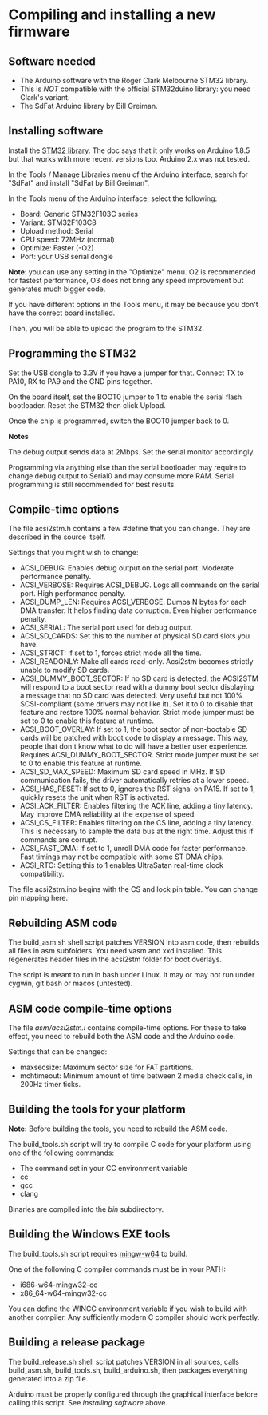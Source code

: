 Compiling and installing a new firmware
=======================================

Software needed
---------------

 * The Arduino software with the Roger Clark Melbourne STM32 library.
  * This is *NOT* compatible with the official STM32duino library: you need
    Clark's variant.
 * The SdFat Arduino library by Bill Greiman.


Installing software
-------------------

Install the [STM32 library](https://github.com/rogerclarkmelbourne/Arduino_STM32/wiki/Installation).
The doc says that it only works on Arduino 1.8.5 but that works with more
recent versions too. Arduino 2.x was not tested.

In the Tools / Manage Libraries menu of the Arduino interface, search for
"SdFat" and install "SdFat by Bill Greiman".

In the Tools menu of the Arduino interface, select the following:

 * Board: Generic STM32F103C series
 * Variant: STM32F103C8
 * Upload method: Serial
 * CPU speed: 72MHz (normal)
 * Optimize: Faster (-O2)
 * Port: your USB serial dongle

**Note**: you can use any setting in the "Optimize" menu. O2 is recommended for
fastest performance, O3 does not bring any speed improvement but generates much
bigger code.

If you have different options in the Tools menu, it may be because you don't
have the correct board installed.

Then, you will be able to upload the program to the STM32.


Programming the STM32
---------------------

Set the USB dongle to 3.3V if you have a jumper for that. Connect TX to PA10, RX
to PA9 and the GND pins together.

On the board itself, set the BOOT0 jumper to 1 to enable the serial flash
bootloader. Reset the STM32 then click Upload.

Once the chip is programmed, switch the BOOT0 jumper back to 0.

**Notes**

The debug output sends data at 2Mbps. Set the serial monitor accordingly.

Programming via anything else than the serial bootloader may require to change
debug output to Serial0 and may consume more RAM. Serial programming is still
recommended for best results.


Compile-time options
--------------------

The file acsi2stm.h contains a few #define that you can change. They are
described in the source itself.

Settings that you might wish to change:

 * ACSI_DEBUG: Enables debug output on the serial port. Moderate performance
   penalty.
 * ACSI_VERBOSE: Requires ACSI_DEBUG. Logs all commands on the serial port. High
   performance penalty.
 * ACSI_DUMP_LEN: Requires ACSI_VERBOSE. Dumps N bytes for each DMA transfer. It
   helps finding data corruption. Even higher performance penalty.
 * ACSI_SERIAL: The serial port used for debug output.
 * ACSI_SD_CARDS: Set this to the number of physical SD card slots you have.
 * ACSI_STRICT: If set to 1, forces strict mode all the time.
 * ACSI_READONLY: Make all cards read-only. Acsi2stm becomes strictly unable to
   modify SD cards.
 * ACSI_DUMMY_BOOT_SECTOR: If no SD card is detected, the ACSI2STM will respond
   to a boot sector read with a dummy boot sector displaying a message that no
   SD card was detected. Very useful but not 100% SCSI-compliant (some drivers
   may not like it). Set it to 0 to disable that feature and restore 100% normal
   behavior. Strict mode jumper must be set to 0 to enable this feature at
   runtime.
 * ACSI_BOOT_OVERLAY: If set to 1, the boot sector of non-bootable SD cards will
   be patched with boot code to display a message. This way, people that don't
   know what to do will have a better user experience. Requires
   ACSI_DUMMY_BOOT_SECTOR. Strict mode jumper must be set to 0 to enable this
   feature at runtime.
 * ACSI_SD_MAX_SPEED: Maximum SD card speed in MHz. If SD communication fails,
   the driver automatically retries at a lower speed.
 * ACSI_HAS_RESET: If set to 0, ignores the RST signal on PA15. If set to 1,
   quickly resets the unit when RST is activated.
 * ACSI_ACK_FILTER: Enables filtering the ACK line, adding a tiny latency. May
   improve DMA reliability at the expense of speed.
 * ACSI_CS_FILTER: Enables filtering on the CS line, adding a tiny latency. This
   is necessary to sample the data bus at the right time. Adjust this if
   commands are corrupt.
 * ACSI_FAST_DMA: If set to 1, unroll DMA code for faster performance. Fast
   timings may not be compatible with some ST DMA chips.
 * ACSI_RTC: Setting this to 1 enables UltraSatan real-time clock compatibility.

The file acsi2stm.ino begins with the CS and lock pin table. You can change pin
mapping here.


Rebuilding ASM code
-------------------

The build_asm.sh shell script patches VERSION into asm code, then rebuilds all
files in asm subfolders. You need vasm and xxd installed. This regenerates
header files in the acsi2stm folder for boot overlays.

The script is meant to run in bash under Linux. It may or may not run under
cygwin, git bash or macos (untested).


ASM code compile-time options
-----------------------------

The file *asm/acsi2stm.i* contains compile-time options. For these to take
effect, you need to rebuild both the ASM code and the Arduino code.

Settings that can be changed:

 * maxsecsize: Maximum sector size for FAT partitions.
 * mchtimeout: Minimum amount of time between 2 media check calls, in 200Hz
   timer ticks.


Building the tools for your platform
------------------------------------

**Note:** Before building the tools, you need to rebuild the ASM code.

The build_tools.sh script will try to compile C code for your platform using one
of the following commands:

 * The command set in your CC environment variable
 * cc
 * gcc
 * clang

Binaries are compiled into the *bin* subdirectory.


Building the Windows EXE tools
------------------------------

The build_tools.sh script requires [mingw-w64](https://www.mingw-w64.org/) to
build.

One of the following C compiler commands must be in your PATH:

 * i686-w64-mingw32-cc
 * x86_64-w64-mingw32-cc

You can define the WINCC environment variable if you wish to build with another
compiler. Any sufficiently modern C compiler should work perfectly.


Building a release package
--------------------------

The build_release.sh shell script patches VERSION in all sources, calls
build_asm.sh, build_tools.sh, build_arduino.sh, then packages everything
generated into a zip file.

Arduino must be properly configured through the graphical interface before
calling this script. See *Installing software* above.
